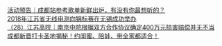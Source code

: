   
[活动预告｜成都站参考歌单新鲜出炉，有没有你最想听的？](http://www.dianyue.me/archives/247/vvkc2d5wx3otc7hq/)  
[2018年江苏省无线电测向锦标赛在无锡成功举办](http://www.dianyue.me/archives/899/vvkc2d5wx3otc7hq/)  
[（28）江苏高院｜南京中院根据双方合作协议确定400万元损害赔偿并无不当](http://www.dianyue.me/archives/514/e2fj4avc2ltfireq/)  
[成都新晋打卡圣地揭秘！约闺蜜、陪娃、带全家都适合！](http://www.dianyue.me/archives/954/7nl2znioby1q3k33/)